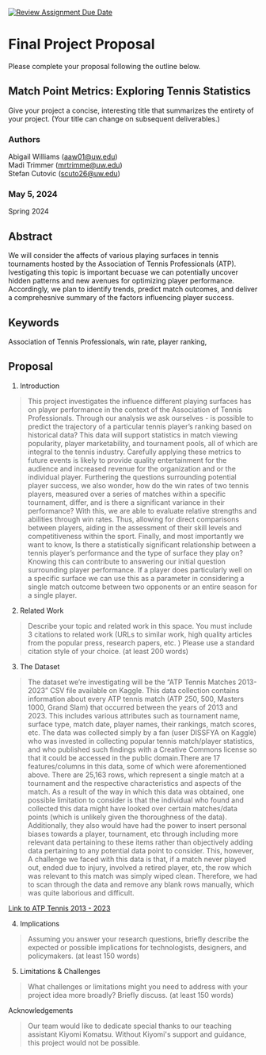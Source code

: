 [![Review Assignment Due Date](https://classroom.github.com/assets/deadline-readme-button-24ddc0f5d75046c5622901739e7c5dd533143b0c8e959d652212380cedb1ea36.svg)](https://classroom.github.com/a/9bMXU1P_)
# Final Project Proposal

Please complete your proposal following the outline below.

## Match Point Metrics: Exploring Tennis Statistics

Give your project a concise, interesting title that summarizes the entirety of your project. (Your title can change on subsequent deliverables.)

### Authors

Abigail Williams (aaw01@uw.edu) <br />
Madi Trimmer (mrtrimme@uw.edu) <br />
Stefan Cutovic (scuto26@uw.edu) <br />
### May 5, 2024

Spring 2024
## Abstract

We will consider the affects of various playing surfaces in tennis tournaments hosted by the Association of Tennis Professionals (ATP). Ivestigating this topic is important becuase we can potentially uncover hidden patterns and new avenues for optimizing player
performance. Accordingly, we plan to identify trends, predict match
outcomes, and deliver a comprehesnive summary of the factors influencing player success.

## Keywords

Association of Tennis Professionals, win rate, player ranking, 

## Proposal

1. Introduction  

> This project investigates the influence different playing surfaces has on player performance in the context of the Association of Tennis Professionals. 
Through our analysis we ask ourselves - is possible to predict the trajectory of a particular tennis player’s ranking based on historical data? This data will support statistics in match viewing popularity, player marketability, and tournament pools, all of which are integral to the tennis industry. Carefully applying these metrics to future events is likely to provide quality entertainment for the audience and increased revenue for the organization and or the individual player. Furthering the questions surrounding potential player success, we also wonder, how do the win rates of two tennis players, measured over a series of matches within a specific tournament, differ, and is there a significant variance in their performance? With this, we are able to evaluate relative strengths and abilities through win rates. Thus, allowing for direct comparisons between players, aiding in the assessment of their skill levels and competitiveness within the sport. Finally, and most importantly we want to know, Is there a statistically significant relationship between a tennis player’s performance and the type of surface they play on? Knowing this can contribute to answering our initial question surrounding player performance. If a player does particularly well on a specific surface we can use this as a parameter in considering a single match outcome between two opponents or an entire season for a single player. 


2. Related Work  

> Describe your topic and related work in this space. You must include 3 citations to related work (URLs to similar work, high quality articles from the popular press, research papers, etc. ) Please use a standard citation style of your choice. (at least 200 words)

3. The Dataset

>The dataset we’re investigating will be the “ATP Tennis Matches 2013-2023” CSV file available on Kaggle. This data collection contains information about every ATP tennis match (ATP 250, 500, Masters 1000, Grand Slam) that occurred between the years of 2013 and 2023. This includes various attributes such as tournament name, surface type, match date, player names, their rankings, match scores, etc. The data was collected simply by a fan (user DISSFYA on Kaggle) who was invested in collecting popular tennis match/player statistics, and who published such findings with a Creative Commons license so that it could be accessed in the public domain.There are 17 features/columns in this data, some of which were aforementioned above. There are 25,163 rows, which represent a single match at a tournament and the respective characteristics and aspects of the match. As a result of the way in which this data was obtained, one possible limitation to consider is that the individual who found and collected this data might have looked over certain matches/data points (which is unlikely given the thoroughness of the data). Additionally, they also would have had the power to insert personal biases towards a player, tournament, etc through including more relevant data pertaining to these items rather than objectively adding data pertaining to any potential data point to consider. This, however, A challenge we faced with this data is that, if a match never played out, ended due to injury, involved a retired player, etc, the row which was relevant to this match was simply wiped clean. Therefore, we had to scan through the data and remove any blank rows manually, which was quite laborious and difficult.

[Link to ATP Tennis 2013 - 2023](https://www.kaggle.com/datasets/dissfya/atp-tennis-2013-2023)

4. Implications

> Assuming you answer your research questions, briefly describe the expected or possible implications for technologists, designers, and policymakers. (at least 150 words)

5. Limitations & Challenges
>What challenges or limitations might you need to address with your project idea more broadly? Briefly discuss. (at least 150 words)

Acknowledgements
>  Our team would like to dedicate special thanks to our teaching assistant Kiyomi Komatsu. Without Kiyomi's support and guidance, this project would not be possible.
